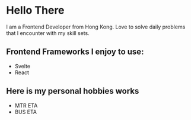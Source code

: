# Hello There

I am a Frontend Developer from Hong Kong. Love to solve daily problems that I encounter with my skill sets.

## Frontend Frameworks I enjoy to use:

- Svelte
- React

## Here is my personal hobbies works

- MTR ETA
- BUS ETA

